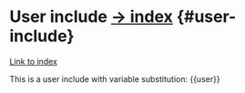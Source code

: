 # User include [→ index](../index.md) {#user-include}

[Link to index](../index.md)

This is a user include with variable substitution: {{user}}